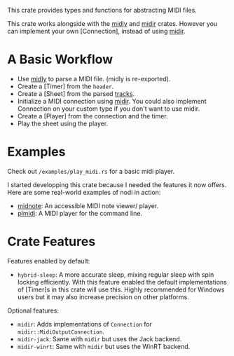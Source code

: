 This crate provides types and functions for abstracting MIDI files.

This crate works alongside with the [midly][] and [midir][] crates.
However you can implement your own [Connection], instead of using [midir][].

# A Basic Workflow

- Use [midly][] to parse a MIDI file. (midly is re-exported).
- Create a [Timer] from the `header`.
- Create a [Sheet] from the parsed [tracks](midly::Track).
- Initialize a MIDI connection using [midir][]. You could also implement Connection on your custom type if you don't want to use midir.
- Create a [Player] from the connection and the timer.
- Play the sheet using the player.

# Examples
Check out `/examples/play_midi.rs` for a basic midi player.

I started developping this crate because I needed the features it now offers.
Here are some real-world examples of nodi in action:

- [midnote][]: An accessible MIDI note viewer/ player.
- [plmidi][]: A MIDI player for the command line.

# Crate Features
Features enabled by default:

- `hybrid-sleep`: A more accurate sleep, mixing regular sleep with spin locking efficiently. With this feature enabled the default implementations of [Timer]s in this crate will use this. Highly recommended for Windows users but it may also increase precision on other platforms.

Optional features:

- `midir`: Adds implementations of `Connection` for `midir::MidiOutputConnection`.
- `midir-jack`: Same with `midir` but uses the Jack backend.
- `midir-winrt`: Same with `midir` but uses the WinRT backend.

[midir]: https://crates.io/crates/midir
[midly]: https://crates.io/crates/midly
[plmidi]: https://github.com/insomnimus/plmidi
[midnote]: https://github.com/insomnimus/midnote
